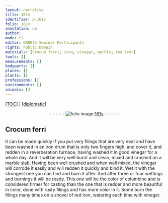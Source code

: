 ```yaml
---
layout: narrative
title: 161v
identifier: p-161v
folio: 161v
annotation: no
author:
mode: tl
editor: GR8975 Seminar Participants
rights: Public Domain
materials: [Crocum ferri, iron, vinegar, marble, red iron]
tools: []
measurements: []
bodyparts: []
places: []
plants: []
professions: []
environments: []
animals: []
---
```


<p><a href="{{ site.baseurl }}/translation/" target="_blank">[TOC]</a> | <a href="{{ site.baseurl }}/texts/p-161v_tc/">[diplomatic]</a></p><div class="folio" align="center">- - - - - <a href="http://gallica.bnf.fr/ark:/12148/btv1b10500001g/f328.item.r=" target="_blank"><img src="https://cu-mkp.github.io/2017-workshop-edition/assets/photo-icon.png" alt="folio image: " style="display:inline-block; margin-bottom:-3px;"/>161v</a> - - - - - </div>  
  

## <span class="m">Crocum ferri</span>

 
It can be made quickly if you put very filings that are very neat and have been washed in an <span class="m">iron</span> drum that is only two fingers high, and cover it, and redden in a reverberation furnace, having washed it in good <span class="m">vinegar</span> for a whole day. And it will be very well burnt and clean, mixed and crushed on a <span class="m">marble</span> slab. Having been well crushed and when well mixed, the <span class="m">vinegar</span> will corrode it easily and will redden it quickly and bind it. Wet it with the strongest one you can find and burn it after. And after three or four wettings and burnings it will be ready. This one will be the color of columbine and is considered firmer for casting than the one that is redder and more beautiful in color, done with rusty filings and has more color in it. Some burn the filings many times on a shovel of <span class="m">red iron</span>, watering each time with <span class="m">vinegar</span>.
 
